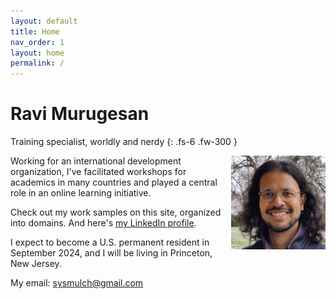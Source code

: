 ```yaml
---
layout: default
title: Home
nav_order: 1
layout: home
permalink: /
---
```


# Ravi Murugesan

Training specialist, worldly and nerdy
{: .fs-6 .fw-300 }

<img style="float: right; max-width: 30%; margin-left:15px;" src="images/Photograph.jpg">

Working for an international development organization, I've facilitated workshops for academics in many countries and played a central role in an online learning initiative.

Check out my work samples on this site, organized into domains. And here's [my LinkedIn profile](https://www.linkedin.com/in/ravimurugesan/).

I expect to become a U.S. permanent resident in September 2024, and I will be living in Princeton, New Jersey.

My email: <sysmulch@gmail.com>
